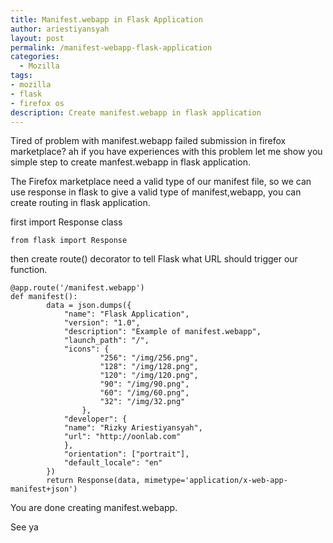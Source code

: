 ```yaml
---
title: Manifest.webapp in Flask Application
author: ariestiyansyah
layout: post
permalink: /manifest-webapp-flask-application
categories:
  - Mozilla
tags:
- mozilla
- flask
- firefox os
description: Create manifest.webapp in flask application
---
```


Tired of problem with manifest.webapp failed submission in firefox marketplace? ah if you have experiences with this problem let me show you simple step to create manfest.webapp in flask application.

The Firefox marketplace need a valid type of our manifest file, so we can use response in flask to give a valid type of manifest,webapp, you can create routing in flask application.

first import Response class

	from flask import Response

then create route() decorator to tell Flask what URL should trigger our function.

	@app.route('/manifest.webapp') 
	def manifest():
    		data = json.dumps({
        		"name": "Flask Application",
        		"version": "1.0",
        		"description": "Example of manifest.webapp",
        		"launch_path": "/",
        		"icons": {
            			"256": "/img/256.png",
            			"128": "/img/128.png",
            			"120": "/img/120.png",
            			"90": "/img/90.png",
            			"60": "/img/60.png",
            			"32": "/img/32.png"
        			},
        		"developer": {
        		"name": "Rizky Ariestiyansyah",
        		"url": "http://oonlab.com"
        		},
        		"orientation": ["portrait"],
        		"default_locale": "en"
    		})
    		return Response(data, mimetype='application/x-web-app-manifest+json')

You are done creating manifest.webapp.

See ya


